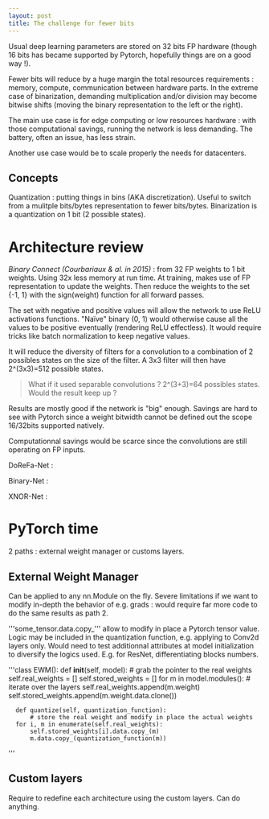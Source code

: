 ```yaml
---
layout: post
title: The challenge for fewer bits
---
```


Usual deep learning parameters are stored on 32 bits FP hardware (though 16 bits has became supported by Pytorch, hopefully things are on a good way !).

Fewer bits will reduce by a huge margin the total resources requirements : memory, compute, communication between hardware parts. In the extreme case of binarization, demanding multiplication and/or division may become bitwise shifts (moving the binary representation to the left or the right).  

The main use case is for edge computing or low resources hardware : with those computational savings, running the network is less demanding. The battery, often an issue, has less strain.

Another use case would be to scale properly the needs for datacenters. 

## Concepts
Quantization : putting things in bins (AKA discretization). Useful to switch from a mulitple bits/bytes representation to fewer bits/bytes. Binarization is a quantization on 1 bit (2 possible states).

# Architecture review

*Binary Connect (Courbariaux & al. in 2015)* : from 32 FP weights to 1 bit weights. Using 32x less memory at run time. At training, makes use of FP representation to update the weights. Then reduce the weights to the set {-1, 1} with the sign(weight) function for all forward passes.

The set with negative and positive values will allow the network to use ReLU activations functions. "Naïve" binary (0, 1) would otherwise cause all the values to be positive eventually (rendering ReLU effectless). It would require tricks like batch normalization to keep negative values. 

It will reduce the diversity of filters for a convolution to a combination of 2 possibles states on the size of the filter. A 3x3 filter will then have 2^(3x3)=512 possible states.

> What if it used separable convolutions ? 2^(3+3)=64 possibles states. Would the result keep up ?

Results are mostly good if the network is "big" enough. Savings are hard to see with Pytorch since a weight bitwidth cannot be defined out the scope 16/32bits supported natively.

Computationnal savings would be scarce since the convolutions are still operating on FP inputs.  

DoReFa-Net :

Binary-Net :

XNOR-Net :

# PyTorch time

2 paths : external weight manager or customs layers.

## External Weight Manager
Can be applied to any nn.Module on the fly. Severe limitations if we want to modify in-depth the behavior of e.g. grads : would require far more code to do the same results as path 2.

'''some_tensor.data.copy_''' allow to modify in place a Pytorch tensor value.
Logic may be included in the quantization function, e.g. applying to Conv2d layers only. Would need to test additionnal attributes at model initialization to diversify the logics used. E.g. for ResNet, differentiating blocks numbers. 

'''class EWM():
      def __init__(self, model):
      	  # grab the pointer to the real weights
	  self.real_weights = []
	  self.stored_weights = []
	  for m in model.modules(): # iterate over the layers
	      self.real_weights.append(m.weight)
	      self.stored_weights.append(m.weight.data.clone())

      def quantize(self, quantization_function):
      	  # store the real weight and modify in place the actual weights
	  for i, m in enumerate(self.real_weights):
	      self.stored_weights[i].data.copy_(m)
	      m.data.copy_(quantization_function(m))
'''

## Custom layers
Require to redefine each architecture using the custom layers. Can do anything.


